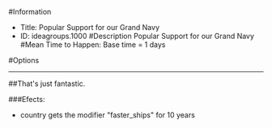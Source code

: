 #Information
 - Title: Popular Support for our Grand Navy
 - ID: ideagroups.1000
#Description
Popular Support for our Grand Navy
#Mean Time to Happen:
Base time = 1 days

#Options

___
##That's just fantastic.

###Efects:<ul><li>country gets the modifier "faster_ships" for 10 years</li></ul>
